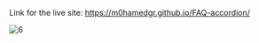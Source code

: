 Link for the live site: https://m0hamedgr.github.io/FAQ-accordion/

![6](https://github.com/user-attachments/assets/e0889db7-89b0-425e-a9c8-6729aa46a256)
